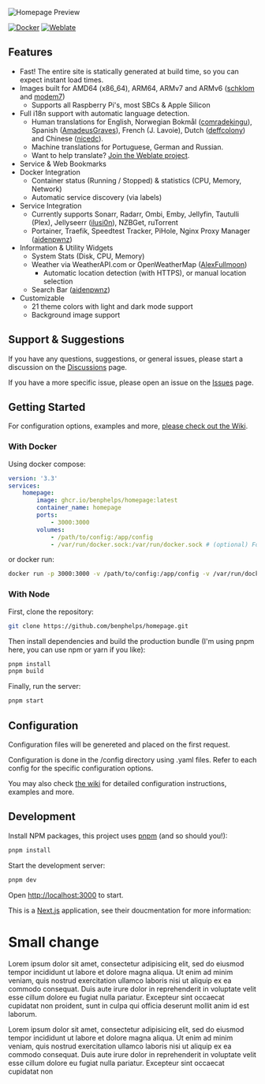![Homepage Preview](/images/preview.png)

[![Docker](https://github.com/benphelps/homepage/actions/workflows/docker-publish.yml/badge.svg)](https://github.com/benphelps/homepage/actions/workflows/docker-publish.yml)
[![Weblate](https://hosted.weblate.org/widgets/homepage/-/homepage/svg-badge.svg)](https://hosted.weblate.org/engage/homepage/)

## Features

  * Fast! The entire site is statically generated at build time, so you can expect instant load times.
  * Images built for AMD64 (x86_64), ARM64, ARMv7 and ARMv6 ([schklom](https://github.com/benphelps/homepage/pull/3) and [modem7](https://github.com/benphelps/homepage/pull/62))
    - Supports all Raspberry Pi's, most SBCs & Apple Silicon
  * Full i18n support with automatic language detection.
    - Human translations for English, Norwegian Bokmål ([comradekingu](https://github.com/benphelps/homepage/commits?author=comradekingu)), Spanish ([AmadeusGraves](https://github.com/benphelps/homepage/commits?author=AmadeusGraves)), French (J. Lavoie), Dutch ([deffcolony](https://github.com/benphelps/homepage/commits?author=deffcolony)) and Chinese ([nicedc](https://github.com/nicedc)).
    - Machine translations for Portuguese, German and Russian.
    - Want to help translate? [Join the Weblate project](https://hosted.weblate.org/engage/homepage/).
  * Service & Web Bookmarks
  * Docker Integration
    - Container status (Running / Stopped) & statistics (CPU, Memory, Network)
    - Automatic service discovery (via labels)
  * Service Integration
    - Currently supports Sonarr, Radarr, Ombi, Emby, Jellyfin, Tautulli (Plex), Jellyseerr ([ilusi0n](https://github.com/benphelps/homepage/pull/34)), NZBGet, ruTorrent
    - Portainer, Traefik, Speedtest Tracker, PiHole, Nginx Proxy Manager ([aidenpwnz](https://github.com/benphelps/homepage/pull/45))
  * Information & Utility Widgets
    - System Stats (Disk, CPU, Memory)
    - Weather via WeatherAPI.com or OpenWeatherMap ([AlexFullmoon](https://github.com/benphelps/homepage/pull/25))
      - Automatic location detection (with HTTPS), or manual location selection
    - Search Bar ([aidenpwnz](https://github.com/benphelps/homepage/pull/45))
  * Customizable
    - 21 theme colors with light and dark mode support
    - Background image support

## Support & Suggestions

If you have any questions, suggestions, or general issues, please start a discussion on the [Discussions](https://github.com/benphelps/homepage/discussions) page.

If you have a more specific issue, please open an issue on the [Issues](https://github.com/benphelps/homepage/issues) page.

## Getting Started

For configuration options, examples and more, [please check out the Wiki](https://github.com/benphelps/homepage/wiki).

### With Docker

Using docker compose:

```yaml
version: '3.3'
services:
    homepage:
        image: ghcr.io/benphelps/homepage:latest
        container_name: homepage
        ports:
            - 3000:3000
        volumes:
            - /path/to/config:/app/config
            - /var/run/docker.sock:/var/run/docker.sock # (optional) For docker integrations
```

or docker run:

```bash
docker run -p 3000:3000 -v /path/to/config:/app/config -v /var/run/docker.sock:/var/run/docker.sock ghcr.io/benphelps/homepage:latest
```

### With Node

First, clone the repository:

```bash
git clone https://github.com/benphelps/homepage.git
```

Then install dependencies and build the production bundle (I'm using pnpm here, you can use npm or yarn if you like):

```bash
pnpm install
pnpm build
```

Finally, run the server:

```bash
pnpm start
```

## Configuration

Configuration files will be genereted and placed on the first request.

Configuration is done in the /config directory using .yaml files.  Refer to each config for
the specific configuration options.

You may also check [the wiki](https://github.com/benphelps/homepage/wiki) for detailed configuration instructions, examples and more.

## Development

Install NPM packages, this project uses [pnpm](https://pnpm.io/) (and so should you!):

```bash
pnpm install
```

Start the development server:

```bash
pnpm dev
```

Open [http://localhost:3000](http://localhost:3000) to start.

This is a [Next.js](https://nextjs.org/) application, see their doucmentation for more information:

# Small change

Lorem ipsum dolor sit amet, consectetur adipisicing elit, sed do eiusmod
tempor incididunt ut labore et dolore magna aliqua. Ut enim ad minim veniam,
quis nostrud exercitation ullamco laboris nisi ut aliquip ex ea commodo
consequat. Duis aute irure dolor in reprehenderit in voluptate velit esse
cillum dolore eu fugiat nulla pariatur. Excepteur sint occaecat cupidatat non
proident, sunt in culpa qui officia deserunt mollit anim id est laborum.

Lorem ipsum dolor sit amet, consectetur adipisicing elit, sed do eiusmod
tempor incididunt ut labore et dolore magna aliqua. Ut enim ad minim veniam,
quis nostrud exercitation ullamco laboris nisi ut aliquip ex ea commodo
consequat. Duis aute irure dolor in reprehenderit in voluptate velit esse
cillum dolore eu fugiat nulla pariatur. Excepteur sint occaecat cupidatat non
